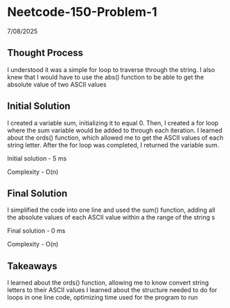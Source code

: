 # Neetcode-150-Problem-1

7/08/2025

## Thought Process
I understood it was a simple for loop to traverse through the string. I also knew that I would have to use the abs() function to be able to get the absolute value of two ASCII values

## Initial Solution
I created a variable sum, initializing it to equal 0. Then, I created a for loop where the sum variable would be added to through each iteration. I learned about the ords() function, which allowed me to get the ASCII values of each string letter. After the for loop was completed, I returned the variable sum.

Initial solution - 5 ms

Complexity - O(n)

## Final Solution
I simplified the code into one line and used the sum() function, adding all the absolute values of each ASCII value within a the range of the string s

Final solution - 0 ms

Complexity - O(n)

## Takeaways
I learned about the ords() function, allowing me to know convert string letters to their ASCII values
I learned about the structure needed to do for loops in one line code, optimizing time used for the program to run
